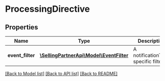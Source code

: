# ProcessingDirective

## Properties
Name | Type | Description | Notes
------------ | ------------- | ------------- | -------------
**event_filter** | [**\SellingPartnerApi\Model\EventFilter**](EventFilter.md) | A notificationType specific filter. | [optional] 

[[Back to Model list]](../README.md#documentation-for-models) [[Back to API list]](../README.md#documentation-for-api-endpoints) [[Back to README]](../README.md)


